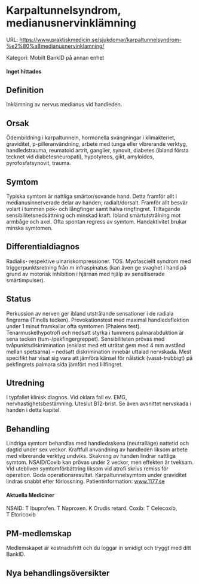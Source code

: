 # Karpaltunnelsyndrom, medianusnervinklämning

URL: https://www.praktiskmedicin.se/sjukdomar/karpaltunnelsyndrom-%e2%80%a8medianusnervinklamning/



Kategori: Mobilt BankID på annan enhet

#### Inget hittades

## Definition

Inklämning av nervus medianus vid handleden.

## Orsak

Ödembildning i karpaltunneln, hormonella svängningar i klimakteriet, graviditet, p-pilleranvändning, arbete med tunga eller vibrerande verktyg, handledstrauma, reumatoid artrit, ganglier, synovit, diabetes (ibland första tecknet vid diabetesneuropati), hypotyreos, gikt, amyloidos, pyrofosfatsynovit, trauma.

## Symtom

Typiska symtom är nattliga smärtor/sovande hand. Detta framför allt i medianusinnerverade delar av handen; radialt/dorsalt. Framför allt besvär volart i tummen pek- och långfinger samt halva ringfingret. Tilltagande sensibilitetsnedsättning och minskad kraft. Ibland smärtutstrålning mot armbåge och axel. Ofta spontan regress av symtom. Handaktivitet brukar minska symtomen.

## Differentialdiagnos

Radialis- respektive ulnariskompressioner. TOS. Myofasciellt syndrom med triggerpunktsretning från m infraspinatus (kan även ge svaghet i hand på grund av motorisk inhibition i hjärnan med hjälp av sensitiserade smärtimpulser).

## Status

Perkussion av nerven ger ibland utstrålande sensationer i de radiala fingrarna (Tinells tecken). Provokationstest med maximal handledsflektion under 1 minut framkallar ofta symtomen (Phalens test). Tenarmuskelhypotrofi och nedsatt styrka i tummens palmarabduktion är sena tecken (tum-/pekfingergreppet).
Sensibiliteten prövas med tvåpunktsdiskrimination (enklast med ett uträtat gem med 4 mm avstånd mellan spetsarna) – nedsatt diskrimination innebär uttalad nervskada. Mest specifikt har visat sig vara att jämföra känsel för nålstick (vasst-trubbigt) på pekfingrets palmara sida jämfört med lillfingret.

## Utredning

I typfallet klinisk diagnos. Vid oklara fall ev. EMG, nervhastighetsbestämning. Uteslut B12-brist. Se även avsnittet nervskada i handen i detta kapitel.

## Behandling

Lindriga symtom behandlas med handledsskena (neutralläge) nattetid och dagtid under sex veckor. Kraftfull användning av handleden liksom arbete med vibrerande verktyg undviks. Skakning av handen lindrar nattliga symtom. NSAID/Coxib kan prövas under 2 veckor, men effekten är tveksam. Vid utebliven symtomförbättring liksom vid atrofi skrivs remiss för operation. Goda operationsresultat.
Karpaltunnelsymtom under graviditet lindras snabbt efter förlossning.
Patientinformation: www.1177.se

#### Aktuella Mediciner

NSAID: T Ibuprofen. T Naproxen. K Orudis retard.
Coxib: T Celecoxib, T Etoricoxib 

## PM-medlemskap

Medlemskapet är kostnadsfritt och du loggar in smidigt och tryggt med ditt BankID.

## Nya behandlingsöversikter

